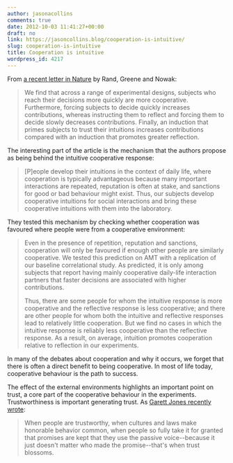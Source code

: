 ```yaml
---
author: jasonacollins
comments: true
date: 2012-10-03 11:41:27+00:00
draft: no
link: https://jasoncollins.blog/cooperation-is-intuitive/
slug: cooperation-is-intuitive
title: Cooperation is intuitive
wordpress_id: 4217
---
```


From [a recent letter in Nature](http://www.nature.com/nature/journal/v489/n7416/full/nature11467.html) by Rand, Greene and Nowak:


<blockquote>We find that across a range of experimental designs, subjects who reach their decisions more quickly are more cooperative. Furthermore, forcing subjects to decide quickly increases contributions, whereas instructing them to reflect and forcing them to decide slowly decreases contributions. Finally, an induction that primes subjects to trust their intuitions increases contributions compared with an induction that promotes greater reflection.</blockquote>



The interesting part of the article is the mechanism that the authors propose as being behind the intuitive cooperative response:



<blockquote>[P]eople develop their intuitions in the context of daily life, where cooperation is typically advantageous because many important interactions are repeated, reputation is often at stake, and sanctions for good or bad behaviour might exist. Thus, our subjects develop cooperative intuitions for social interactions and bring these cooperative intuitions with them into the laboratory.</blockquote>



They tested this mechanism by checking whether cooperation was favoured where people were from a cooperative environment:



<blockquote>Even in the presence of repetition, reputation and sanctions, cooperation will only be favoured if enough other people are similarly cooperative. We tested this prediction on AMT with a replication of our baseline correlational study. As predicted, it is only among subjects that report having mainly cooperative daily-life interaction partners that faster decisions are associated with higher contributions.

Thus, there are some people for whom the intuitive response is more cooperative and the reflective response is less cooperative; and there are other people for whom both the intuitive and reflective responses lead to relatively little cooperation. But we find no cases in which the intuitive response is reliably less cooperative than the reflective response. As a result, on average, intuition promotes cooperation relative to reflection in our experiments.</blockquote>



In many of the debates about cooperation and why it occurs, we forget that there is often a direct benefit to being cooperative. In most of life today, cooperative behaviour is the path to success.

The effect of the external environments highlights an important point on trust, a core part of the cooperative behaviour in the experiments. Trustworthiness is important generating trust. As [Garett Jones recently wrote](http://econlog.econlib.org/archives/2012/09/trustworthiness.html):



<blockquote>When people are trustworthy, when cultures and laws make honorable behavior common, when people so fully take it for granted that promises are kept that they use the passive voice--because it just doesn't matter who made the promise--that's when trust blossoms.</blockquote>
